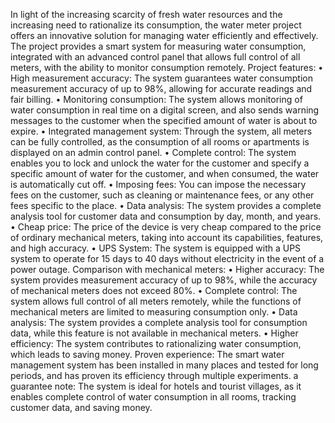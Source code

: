 In light of the increasing scarcity of fresh water resources and the increasing need to rationalize its consumption, the water meter project offers an innovative solution for managing water efficiently and effectively. The project provides a smart system for measuring water consumption, integrated with an advanced control panel that allows full control of all meters, with the ability to monitor consumption remotely.
Project features:
• High measurement accuracy: The system guarantees water consumption measurement accuracy of up to 98%, allowing for accurate readings and fair billing.
• Monitoring consumption: The system allows monitoring of water consumption in real time on a digital screen, and also sends warning messages to the customer when the specified amount of water is about to expire.
• Integrated management system: Through the system, all meters can be fully controlled, as the consumption of all rooms or apartments is displayed on an admin control panel.
• Complete control: The system enables you to lock and unlock the water for the customer and specify a specific amount of water for the customer, and when consumed, the water is automatically cut off.
• Imposing fees: You can impose the necessary fees on the customer, such as cleaning or maintenance fees, or any other fees specific to the place.
• Data analysis: The system provides a complete analysis tool for customer data and consumption by day, month, and years.
• Cheap price: The price of the device is very cheap compared to the price of ordinary mechanical meters, taking into account its capabilities, features, and high accuracy.
• UPS System: The system is equipped with a UPS system to operate for 15 days to 40 days without electricity in the event of a power outage.
Comparison with mechanical meters:
• Higher accuracy: The system provides measurement accuracy of up to 98%, while the accuracy of mechanical meters does not exceed 80%.
• Complete control: The system allows full control of all meters remotely, while the functions of mechanical meters are limited to measuring consumption only.
• Data analysis: The system provides a complete analysis tool for consumption data, while this feature is not available in mechanical meters.
• Higher efficiency: The system contributes to rationalizing water consumption, which leads to saving money.
Proven experience:
The smart water management system has been installed in many places and tested for long periods, and has proven its efficiency through multiple experiments.
a guarantee
note:
The system is ideal for hotels and tourist villages, as it enables complete control of water consumption in all rooms, tracking customer data, and saving money.
